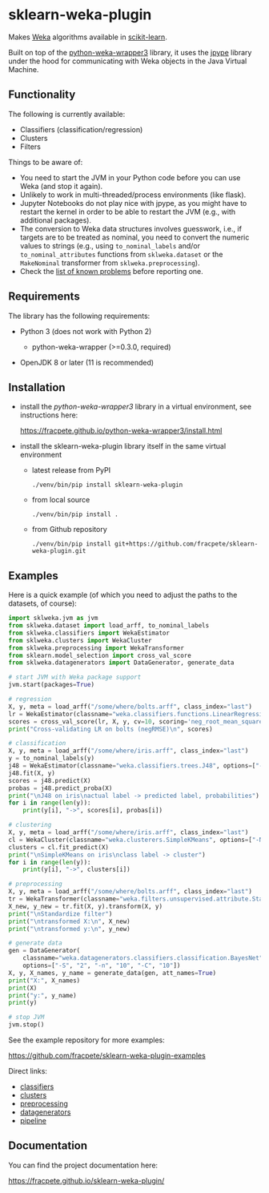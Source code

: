# sklearn-weka-plugin
Makes [Weka](https://www.cs.waikato.ac.nz/ml/weka/) algorithms available in [scikit-learn](https://scikit-learn.org/).

Built on top of the [python-weka-wrapper3](https://github.com/fracpete/python-weka-wrapper3) 
library, it uses the [jpype](https://github.com/jpype-project/jpype) library
under the hood for communicating with Weka objects in the Java Virtual Machine.


## Functionality

The following is currently available:

* Classifiers (classification/regression)
* Clusters
* Filters

Things to be aware of:

* You need to start the JVM in your Python code before you can use Weka (and stop it again).
* Unlikely to work in multi-threaded/process environments (like flask).
* Jupyter Notebooks do not play nice with jpype, as you might have to restart the kernel in order to be able 
  to restart the JVM (e.g., with additional packages).
* The conversion to Weka data structures involves guesswork, i.e., if targets are to be treated as nominal, you need 
  to convert the numeric values to strings (e.g., using `to_nominal_labels` and/or `to_nominal_attributes` functions 
  from `sklweka.dataset` or the `MakeNominal` transformer from `sklweka.preprocessing`).
* Check the [list of known problems](https://fracpete.github.io/sklearn-weka-plugin/gotchas.html) before reporting one.


## Requirements

The library has the following requirements:

* Python 3 (does not work with Python 2)

  * python-weka-wrapper (>=0.3.0, required)

* OpenJDK 8 or later (11 is recommended)


## Installation

* install the *python-weka-wrapper3* library in a virtual environment, see instructions here:

  https://fracpete.github.io/python-weka-wrapper3/install.html
  
* install the sklearn-weka-plugin library itself in the same virtual environment

  * latest release from PyPI
  
    ```commandline
    ./venv/bin/pip install sklearn-weka-plugin
    ```

  * from local source

    ```commandline
    ./venv/bin/pip install .   
    ```
    
  * from Github repository

    ```commandline
    ./venv/bin/pip install git+https://github.com/fracpete/sklearn-weka-plugin.git   
    ```

## Examples

Here is a quick example (of which you need to adjust the paths to the datasets, of course):

```python
import sklweka.jvm as jvm
from sklweka.dataset import load_arff, to_nominal_labels
from sklweka.classifiers import WekaEstimator
from sklweka.clusters import WekaCluster
from sklweka.preprocessing import WekaTransformer
from sklearn.model_selection import cross_val_score
from sklweka.datagenerators import DataGenerator, generate_data

# start JVM with Weka package support
jvm.start(packages=True)

# regression
X, y, meta = load_arff("/some/where/bolts.arff", class_index="last")
lr = WekaEstimator(classname="weka.classifiers.functions.LinearRegression")
scores = cross_val_score(lr, X, y, cv=10, scoring='neg_root_mean_squared_error')
print("Cross-validating LR on bolts (negRMSE)\n", scores)

# classification
X, y, meta = load_arff("/some/where/iris.arff", class_index="last")
y = to_nominal_labels(y)
j48 = WekaEstimator(classname="weka.classifiers.trees.J48", options=["-M", "3"])
j48.fit(X, y)
scores = j48.predict(X)
probas = j48.predict_proba(X)
print("\nJ48 on iris\nactual label -> predicted label, probabilities")
for i in range(len(y)):
    print(y[i], "->", scores[i], probas[i])

# clustering
X, y, meta = load_arff("/some/where/iris.arff", class_index="last")
cl = WekaCluster(classname="weka.clusterers.SimpleKMeans", options=["-N", "3"])
clusters = cl.fit_predict(X)
print("\nSimpleKMeans on iris\nclass label -> cluster")
for i in range(len(y)):
    print(y[i], "->", clusters[i])

# preprocessing
X, y, meta = load_arff("/some/where/bolts.arff", class_index="last")
tr = WekaTransformer(classname="weka.filters.unsupervised.attribute.Standardize", options=["-unset-class-temporarily"])
X_new, y_new = tr.fit(X, y).transform(X, y)
print("\nStandardize filter")
print("\ntransformed X:\n", X_new)
print("\ntransformed y:\n", y_new)

# generate data
gen = DataGenerator(
    classname="weka.datagenerators.classifiers.classification.BayesNet",
    options=["-S", "2", "-n", "10", "-C", "10"])
X, y, X_names, y_name = generate_data(gen, att_names=True)
print("X:", X_names)
print(X)
print("y:", y_name)
print(y)

# stop JVM
jvm.stop()
```


See the example repository for more examples:

https://github.com/fracpete/sklearn-weka-plugin-examples

Direct links:

* [classifiers](https://github.com/fracpete/sklearn-weka-plugin-examples/blob/main/src/sklwekaexamples/classifiers.py)
* [clusters](https://github.com/fracpete/sklearn-weka-plugin-examples/blob/main/src/sklwekaexamples/clusters.py)
* [preprocessing](https://github.com/fracpete/sklearn-weka-plugin-examples/blob/main/src/sklwekaexamples/preprocessing.py)
* [datagenerators](https://github.com/fracpete/sklearn-weka-plugin-examples/blob/main/src/sklwekaexamples/datagenerators.py)
* [pipeline](https://github.com/fracpete/sklearn-weka-plugin-examples/blob/main/src/sklwekaexamples/pipeline.py)

## Documentation

You can find the project documentation here:

https://fracpete.github.io/sklearn-weka-plugin/

